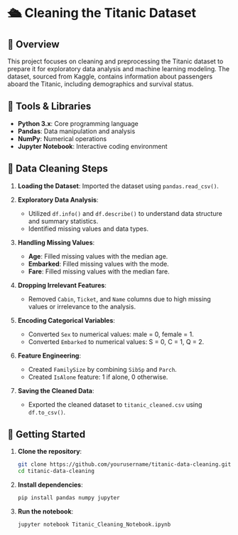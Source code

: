 # 🛳 Cleaning the Titanic Dataset

## 📖 Overview

This project focuses on cleaning and preprocessing the Titanic dataset to prepare it for exploratory data analysis and machine learning modeling. The dataset, sourced from Kaggle, contains information about passengers aboard the Titanic, including demographics and survival status.

## 🧰 Tools & Libraries

- **Python 3.x**: Core programming language
- **Pandas**: Data manipulation and analysis
- **NumPy**: Numerical operations
- **Jupyter Notebook**: Interactive coding environment

## 🧹 Data Cleaning Steps

1. **Loading the Dataset**: Imported the dataset using `pandas.read_csv()`.

2. **Exploratory Data Analysis**:
   - Utilized `df.info()` and `df.describe()` to understand data structure and summary statistics.
   - Identified missing values and data types.

3. **Handling Missing Values**:
   - **Age**: Filled missing values with the median age.
   - **Embarked**: Filled missing values with the mode.
   - **Fare**: Filled missing values with the median fare.

4. **Dropping Irrelevant Features**:
   - Removed `Cabin`, `Ticket`, and `Name` columns due to high missing values or irrelevance to the analysis.

5. **Encoding Categorical Variables**:
   - Converted `Sex` to numerical values: male = 0, female = 1.
   - Converted `Embarked` to numerical values: S = 0, C = 1, Q = 2.

6. **Feature Engineering**:
   - Created `FamilySize` by combining `SibSp` and `Parch`.
   - Created `IsAlone` feature: 1 if alone, 0 otherwise.

7. **Saving the Cleaned Data**:
   - Exported the cleaned dataset to `titanic_cleaned.csv` using `df.to_csv()`.


## 🚀 Getting Started

1. **Clone the repository**:
   ```bash
   git clone https://github.com/yourusername/titanic-data-cleaning.git
   cd titanic-data-cleaning
   ```

2. **Install dependencies**:
   ```bash
   pip install pandas numpy jupyter
   ```

3. **Run the notebook**:
   ```bash
   jupyter notebook Titanic_Cleaning_Notebook.ipynb
   ```

